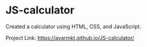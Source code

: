 # JS-calculator
Created a calculator using HTML, CSS, and JavaScript.

Project Link: https://ayarmkt.github.io/JS-calculator/
